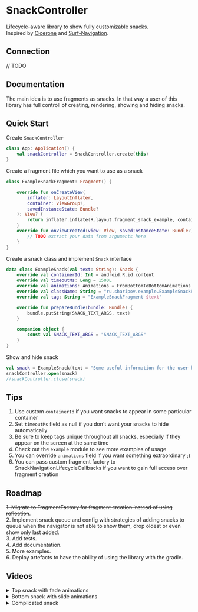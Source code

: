 # SnackController

Lifecycle-aware library to show fully customizable snacks.  
Inspired by [Cicerone](https://github.com/terrakok/Cicerone) and [Surf-Navigation](https://github.com/surfstudio/SurfAndroidStandard/tree/dev/G-0.5.0/navigation).

## Connection
  // TODO
  
## Documentation

The main idea is to use fragments as snacks. In that way a user of this library has full controll of creating, rendering, showing and hiding snacks. 

## Quick Start

Create `SnackController`

```kotlin
class App: Application() {
    val snackController = SnackController.create(this)
}
```


Create a fragment file which you want to use as a snack

```kotlin
class ExampleSnackFragment: Fragment() {

    override fun onCreateView(
        inflater: LayoutInflater,
        container: ViewGroup?,
        savedInstanceState: Bundle?
    ): View? {
        return inflater.inflate(R.layout.fragment_snack_example, container, false)
    }
    override fun onViewCreated(view: View, savedInstanceState: Bundle?) {
        // TODO extract your data from arguments here
    }
}
```

Create a snack class and implement `Snack` interface
```kotlin
data class ExampleSnack(val text: String): Snack {
    override val containerId: Int = android.R.id.content  
    override val timeoutMs: Long = 1500L 
    override val animations: Animations = FromBottomToBottomAnimations
    override val className: String = "ru.sharipov.example.ExampleSnackFragment"
    override val tag: String = "ExampleSnackFragment $text"

    override fun prepareBundle(bundle: Bundle) {
        bundle.putString(SNACK_TEXT_ARGS, text)
    }

    companion object {
        const val SNACK_TEXT_ARGS = "SNACK_TEXT_ARGS"
    }
}
```
Show and hide snack
```kotlin
val snack = ExampleSnack(text = "Some useful information for the user here")
snackController.open(snack)
//snackController.close(snack)
```

## Tips
1. Use custom `containerId` if you want snacks to appear in some particular container
2. Set `timeoutMs` field as null if you don't want your snacks to hide automatically
3. Be sure to keep tags unique throughout all snacks, especially if they appear on the screen at the same time
4. Check out the `example` module to see more examples of usage
5. You can override `animations` field if you want something extraordinary ;)
6. You can pass custom fragment factory to SnackNavigationLifecycleCallbacks if you want to gain full access over fragment creation

## Roadmap

~~1. Migrate to FragmentFactory for fragment creation instead of using reflection~~.   
2. Implement snack queue and config with strategies of adding snacks to queue when the navigator is not able to show them, drop oldest or even show only last added.   
3. Add tests.  
4. Add documentation.  
5. More examples.  
6. Deploy artefacts to have the ability of using the library with the gradle.  

## Videos
<details>
  <summary>Top snack with fade animations</summary>
  
  https://user-images.githubusercontent.com/35849702/160282434-e80dadcb-b102-45d0-bda4-8c7441cc5177.mp4
  
</details>

<details>
  <summary>Bottom snack with slide animations</summary>
 
  https://user-images.githubusercontent.com/35849702/160282436-f08c4b83-da59-4147-b436-fe467073cf5f.mp4
  
</details>


<details>
  <summary>Complicated snack</summary>
  
  
   It has it's own state, no timeout and it is shown in custom container
 
  https://user-images.githubusercontent.com/35849702/160282438-21244a17-fca3-412f-9f9a-adbd8c5114cf.mp4
  
</details>
